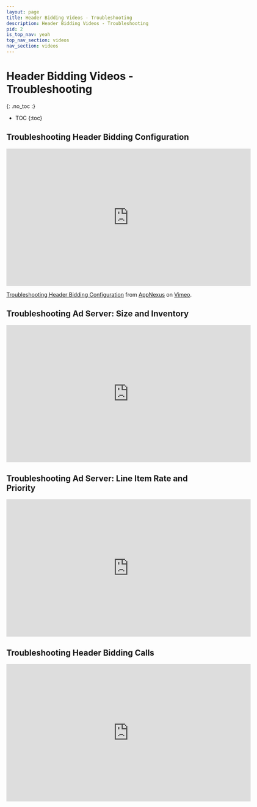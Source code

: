 ```yaml
---
layout: page
title: Header Bidding Videos - Troubleshooting
description: Header Bidding Videos - Troubleshooting
pid: 2
is_top_nav: yeah
top_nav_section: videos
nav_section: videos
---
```


<div class="bs-docs-section" markdown="1">

# Header Bidding Videos - Troubleshooting
{: .no_toc :}

* TOC
{:toc}

## Troubleshooting Header Bidding Configuration

<iframe src="https://player.vimeo.com/video/212583123" width="640" height="360" frameborder="0" webkitallowfullscreen mozallowfullscreen allowfullscreen></iframe> <p><a href="https://vimeo.com/212583123">Troubleshooting Header Bidding Configuration</a> from <a href="https://vimeo.com/appnexus">AppNexus</a> on <a href="https://vimeo.com">Vimeo</a>.</p>

## Troubleshooting Ad Server: Size and Inventory

<iframe src="https://player.vimeo.com/video/237794037" width="640" height="360" frameborder="0" webkitallowfullscreen mozallowfullscreen allowfullscreen></iframe>

## Troubleshooting Ad Server: Line Item Rate and Priority

<iframe src="https://player.vimeo.com/video/237794018" width="640" height="360" frameborder="0" webkitallowfullscreen mozallowfullscreen allowfullscreen></iframe>

## Troubleshooting Header Bidding Calls

<iframe src="https://player.vimeo.com/video/235017135" width="640" height="360" frameborder="0" webkitallowfullscreen mozallowfullscreen allowfullscreen></iframe>

</div>
